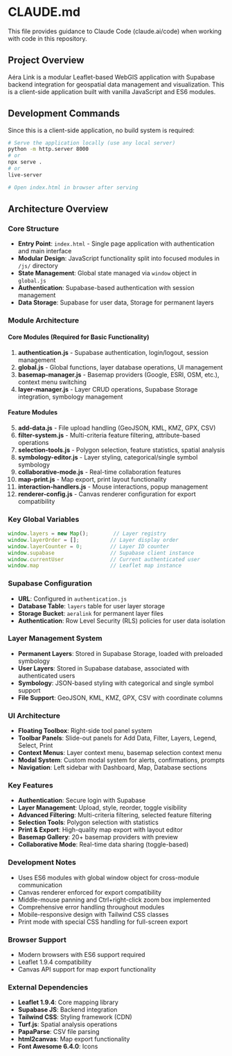 # CLAUDE.md

This file provides guidance to Claude Code (claude.ai/code) when working with code in this repository.

## Project Overview

Aéra Link is a modular Leaflet-based WebGIS application with Supabase backend integration for geospatial data management and visualization. This is a client-side application built with vanilla JavaScript and ES6 modules.

## Development Commands

Since this is a client-side application, no build system is required:

```bash
# Serve the application locally (use any local server)
python -m http.server 8000
# or
npx serve .
# or
live-server

# Open index.html in browser after serving
```

## Architecture Overview

### Core Structure
- **Entry Point**: `index.html` - Single page application with authentication and main interface
- **Modular Design**: JavaScript functionality split into focused modules in `/js/` directory
- **State Management**: Global state managed via `window` object in `global.js`
- **Authentication**: Supabase-based authentication with session management
- **Data Storage**: Supabase for user data, Storage for permanent layers

### Module Architecture

#### Core Modules (Required for Basic Functionality)
1. **authentication.js** - Supabase authentication, login/logout, session management
2. **global.js** - Global functions, layer database operations, UI management
3. **basemap-manager.js** - Basemap providers (Google, ESRI, OSM, etc.), context menu switching
4. **layer-manager.js** - Layer CRUD operations, Supabase Storage integration, symbology management

#### Feature Modules
5. **add-data.js** - File upload handling (GeoJSON, KML, KMZ, GPX, CSV)
6. **filter-system.js** - Multi-criteria feature filtering, attribute-based operations
7. **selection-tools.js** - Polygon selection, feature statistics, spatial analysis
8. **symbology-editor.js** - Layer styling, categorical/single symbol symbology
9. **collaborative-mode.js** - Real-time collaboration features
10. **map-print.js** - Map export, print layout functionality
11. **interaction-handlers.js** - Mouse interactions, popup management
12. **renderer-config.js** - Canvas renderer configuration for export compatibility

### Key Global Variables
```javascript
window.layers = new Map();        // Layer registry
window.layerOrder = [];          // Layer display order
window.layerCounter = 0;         // Layer ID counter
window.supabase                  // Supabase client instance
window.currentUser               // Current authenticated user
window.map                       // Leaflet map instance
```

### Supabase Configuration
- **URL**: Configured in `authentication.js`
- **Database Table**: `layers` table for user layer storage
- **Storage Bucket**: `aeralink` for permanent layer files
- **Authentication**: Row Level Security (RLS) policies for user data isolation

### Layer Management System
- **Permanent Layers**: Stored in Supabase Storage, loaded with preloaded symbology
- **User Layers**: Stored in Supabase database, associated with authenticated users
- **Symbology**: JSON-based styling with categorical and single symbol support
- **File Support**: GeoJSON, KML, KMZ, GPX, CSV with coordinate columns

### UI Architecture
- **Floating Toolbox**: Right-side tool panel system
- **Toolbar Panels**: Slide-out panels for Add Data, Filter, Layers, Legend, Select, Print
- **Context Menus**: Layer context menu, basemap selection context menu
- **Modal System**: Custom modal system for alerts, confirmations, prompts
- **Navigation**: Left sidebar with Dashboard, Map, Database sections

### Key Features
- **Authentication**: Secure login with Supabase
- **Layer Management**: Upload, style, reorder, toggle visibility
- **Advanced Filtering**: Multi-criteria filtering, selected feature filtering
- **Selection Tools**: Polygon selection with statistics
- **Print & Export**: High-quality map export with layout editor
- **Basemap Gallery**: 20+ basemap providers with preview
- **Collaborative Mode**: Real-time data sharing (toggle-based)

### Development Notes
- Uses ES6 modules with global window object for cross-module communication
- Canvas renderer enforced for export compatibility
- Middle-mouse panning and Ctrl+right-click zoom box implemented
- Comprehensive error handling throughout modules
- Mobile-responsive design with Tailwind CSS classes
- Print mode with special CSS handling for full-screen export

### Browser Support
- Modern browsers with ES6 support required
- Leaflet 1.9.4 compatibility
- Canvas API support for map export functionality

### External Dependencies
- **Leaflet 1.9.4**: Core mapping library
- **Supabase JS**: Backend integration
- **Tailwind CSS**: Styling framework (CDN)
- **Turf.js**: Spatial analysis operations
- **PapaParse**: CSV file parsing
- **html2canvas**: Map export functionality
- **Font Awesome 6.4.0**: Icons